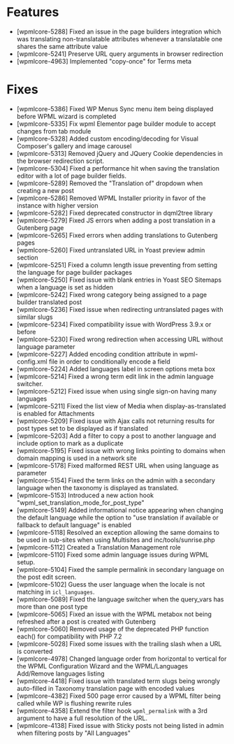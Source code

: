 # Features
* [wpmlcore-5288] Fixed an issue in the page builders integration which was translating non-translatable attributes whenever a translatable one shares the same attribute value
* [wpmlcore-5241] Preserve URL query arguments in browser redirection
* [wpmlcore-4963] Implemented "copy-once" for Terms meta

# Fixes
* [wpmlcore-5386] Fixed WP Menus Sync menu item being displayed before WPML wizard is completed
* [wpmlcore-5335] Fix wpml Elementor page builder module to accept changes from tab module
* [wpmlcore-5328] Added custom encoding/decoding for Visual Composer's gallery and image carousel
* [wpmlcore-5313] Removed jQuery and JQuery Cookie dependencies in the browser redirection script.
* [wpmlcore-5304] Fixed a performance hit when saving the translation editor with a lot of page builder fields.
* [wpmlcore-5289] Removed the "Translation of" dropdown when creating a new post
* [wpmlcore-5286] Removed WPML Installer priority in favor of the instance with higher version
* [wpmlcore-5282] Fixed deprecated constructor in dqml2tree library
* [wpmlcore-5279] Fixed JS errors when adding a post translation in a Gutenberg page
* [wpmlcore-5265] Fixed errors when adding translations to Gutenberg pages
* [wpmlcore-5260] Fixed untranslated URL in Yoast preview admin section
* [wpmlcore-5251] Fixed a column length issue preventing from setting the language for page builder packages
* [wpmlcore-5250] Fixed issue with blank entries in Yoast SEO Sitemaps when a language is set as hidden
* [wpmlcore-5242] Fixed wrong category being assigned to a page builder translated post
* [wpmlcore-5236] Fixed issue when redirecting untranslated pages with similar slugs
* [wpmlcore-5234] Fixed compatibility issue with WordPress 3.9.x or before
* [wpmlcore-5230] Fixed wrong redirection when accessing URL without language parameter
* [wpmlcore-5227] Added encoding condition attribute in wpml-config.xml file in order to conditionally encode a field
* [wpmlcore-5224] Added languages label in screen options meta box
* [wpmlcore-5214] Fixed a wrong term edit link in the admin language switcher.
* [wpmlcore-5212] Fixed issue when using single sign-on having many languages
* [wpmlcore-5211] Fixed the list view of Media when display-as-translated is enabled for Attachments
* [wpmlcore-5209] Fixed issue with Ajax calls not returning results for post types set to be displayed as if translated
* [wpmlcore-5203] Add a filter to copy a post to another language and include option to mark as a duplicate
* [wpmlcore-5195] Fixed issue with wrong links pointing to domains when domain mapping is used in a network site
* [wpmlcore-5178] Fixed malformed REST URL when using language as parameter
* [wpmlcore-5154] Fixed the term links on the admin with a secondary language when the taxonomy is displayed as translated.
* [wpmlcore-5153] Introduced a new action hook "wpml_set_translation_mode_for_post_type"
* [wpmlcore-5149] Added informational notice appearing when changing the default language while the option to "use translation if available or fallback to default language" is enabled
* [wpmlcore-5118] Resolved an exception allowing the same domains to be used in sub-sites when using Multisites and inc/tools/sunrise.php
* [wpmlcore-5112] Created a Translation Management role
* [wpmlcore-5110] Fixed some admin language issues during WPML setup.
* [wpmlcore-5104] Fixed the sample permalink in secondary language on the post edit screen.
* [wpmlcore-5102] Guess the user language when the locale is not matching in `icl_languages`.
* [wpmlcore-5089] Fixed the language switcher when the query_vars has more than one post type
* [wpmlcore-5065] Fixed an issue with the WPML metabox not being refreshed after a post is created with Gutenberg
* [wpmlcore-5060] Removed usage of the deprecated PHP function each() for compatibility with PHP 7.2
* [wpmlcore-5028] Fixed some issues with the trailing slash when a URL is converted
* [wpmlcore-4978] Changed language order from horizontal to vertical for the WPML Configuration Wizard and the WPML/Languages Add/Remove languages listing
* [wpmlcore-4418] Fixed issue with translated term slugs being wrongly auto-filled in Taxonomy translation page with encoded values
* [wpmlcore-4382] Fixed 500 page error caused by a WPML filter being called while WP is flushing rewrite rules
* [wpmlcore-4358] Extend the filter hook `wpml_permalink` with a 3rd argument to have a full resolution of the URL.
* [wpmlcore-4138] Fixed issue with Sticky posts not being listed in admin when filtering posts by "All Languages"